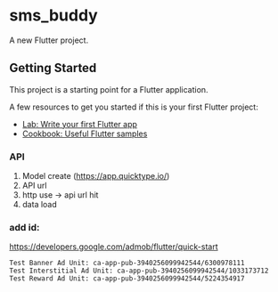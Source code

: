 # sms_buddy

A new Flutter project.

## Getting Started

This project is a starting point for a Flutter application.

A few resources to get you started if this is your first Flutter project:

- [Lab: Write your first Flutter app](https://docs.flutter.dev/get-started/codelab)
- [Cookbook: Useful Flutter samples](https://docs.flutter.dev/cookbook)

### API
1. Model create (https://app.quicktype.io/)
2. API url
3. http use -> api url hit
4. data load

### add id: 

https://developers.google.com/admob/flutter/quick-start

```
Test Banner Ad Unit: ca-app-pub-3940256099942544/6300978111
Test Interstitial Ad Unit: ca-app-pub-3940256099942544/1033173712
Test Reward Ad Unit: ca-app-pub-3940256099942544/5224354917
```


